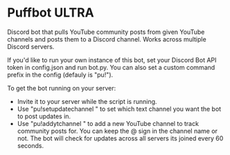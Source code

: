 # Puffbot ULTRA
Discord bot that pulls YouTube community posts from given YouTube channels and posts them to a Discord channel. Works across multiple Discord servers.

If you'd like to run your own instance of this bot, set your Discord Bot API token in config.json and run bot.py. You can also set a custom command prefix in the config (defauly is "pu!").

To get the bot running on your server:
- Invite it to your server while the script is running.
- Use "pu!setupdatechannel <Discord channel ID>" to set which text channel you want the bot to post updates in.
- Use "pu!addytchannel <YouTube channel name>" to add a new YouTube channel to track community posts for. You can keep the @ sign in the channel name or not.
The bot will check for updates across all servers its joined every 60 seconds.
